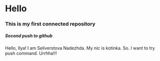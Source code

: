 # Hello
### This is my first connected repository
##### Second push to github
Hello, Ilya! I am Seliverstova Nadezhda. My nic is kotinka. So. I want to try push command. 
Urrhha!!!
